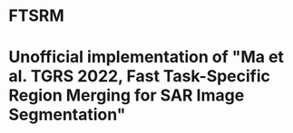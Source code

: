 # FTSRM
# Unofficial implementation of "Ma et al. TGRS 2022, Fast Task-Specific Region Merging for SAR Image Segmentation"
